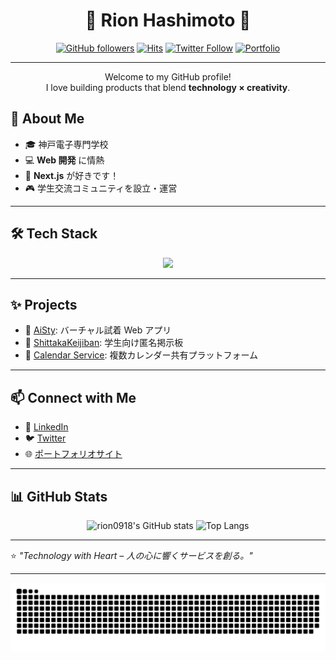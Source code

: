 <div align="center">

# 🌸 Rion Hashimoto 🌸

[![GitHub followers](https://img.shields.io/github/followers/rion0918?style=flat-square&label=Followers)](https://github.com/rion0918?tab=followers)
[![Hits](https://hits.seeyoufarm.com/api/count/incr/badge.svg?url=https://github.com/rion0918&title=Profile%20Views)](https://github.com/rion0918)
[![Twitter Follow](https://img.shields.io/twitter/follow/_rion0918?style=flat-square&color=1da1f2&logo=twitter)](https://twitter.com/_rion0918)
[![Portfolio](https://img.shields.io/badge/Portfolio-Visit-blueviolet?style=flat-square&logo=vercel)](#)

---

Welcome to my GitHub profile!  
I love building products that blend **technology × creativity**.

</div>

## 🚀 About Me

- 🎓 神戸電子専門学校
- 💻 **Web 開発** に情熱
- 🌱 **Next.js** が好きです！
- 🎮 学生交流コミュニティを設立・運営

---

## 🛠️ Tech Stack

<p align="center">
  <img src="https://skillicons.dev/icons?i=typescript,nextjs,react,nestjs,go,html,css,scss,kotlin,python,graphql,grpc,postgres,supabase,firebase,vercel,chakraui,shadcn" />
</p>

---

## ✨ Projects

- 👕 [AiSty](#): バーチャル試着 Web アプリ
- 📝 [ShittakaKeijiban](#): 学生向け匿名掲示板
- 📅 [Calendar Service](#): 複数カレンダー共有プラットフォーム

---

## 📫 Connect with Me

- 💼 [LinkedIn](#)
- 🐦 [Twitter](#)
- 🌐 [ポートフォリオサイト](#)

---

## 📊 GitHub Stats

<div align="center">
  <img src="https://github-readme-stats.vercel.app/api?username=rion0918&show_icons=true&theme=github_dark&hide_title=true&hide_border=true" alt="rion0918's GitHub stats" height="150"/>
  <img src="https://github-readme-stats.vercel.app/api/top-langs/?username=rion0918&layout=compact&theme=github_dark&hide_border=true" alt="Top Langs" height="150"/>
</div>

---

⭐️ _"Technology with Heart – 人の心に響くサービスを創る。"_

---

<div align="center">
  <img src="https://raw.githubusercontent.com/Platane/snk/output/github-contribution-grid-snake.svg" alt="GitHub Contribution Snake" />
</div>
